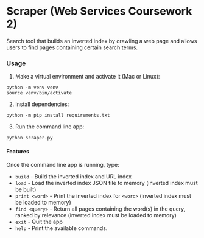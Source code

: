 # Scraper (Web Services Coursework 2)
Search tool that builds an inverted index by crawling a web page and allows users to find pages containing certain search terms.

### Usage
1. Make a virtual environment and activate it (Mac or Linux):
```
python -m venv venv
source venv/bin/activate
```
2. Install dependencies:
```
python -m pip install requirements.txt
```
3. Run the command line app:
```
python scraper.py
```

#### Features
Once the command line app is running, type:
- `build` - Build the inverted index and URL index
- `load` - Load the inverted index JSON file to memory (inverted index must be built)
- `print <word>` - Print the inverted index for `<word>` (inverted index must be loaded to memory)
- `find <query>` - Return all pages containing the word(s) in the query, ranked by relevance (inverted index must be loaded to memory)
- `exit` - Quit the app
- `help` - Print the available commands.


